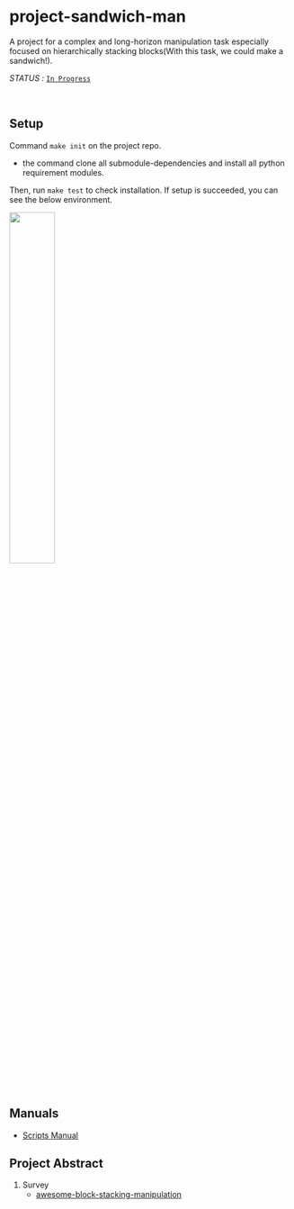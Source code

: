 # project-sandwich-man

A project for a complex and long-horizon manipulation task especially focused on hierarchically stacking blocks(With this task, we could make a sandwich!).

*STATUS :* [`In Progress`](https://github.com/ropiens/project-sandwich-man/projects/1)

</br>

## Setup

Command `make init` on the project repo.

- the command clone all submodule-dependencies and install all python requirement modules.

Then, run `make test` to check installation. If setup is succeeded, you can see the below environment.

<img src = "https://user-images.githubusercontent.com/26274945/129780329-1aada415-089c-47a1-b79b-33e564b0d804.png" width="40%">

## Manuals
- [Scripts Manual](scripts/README.md)

## Project Abstract

1. Survey
   - [awesome-block-stacking-manipulation](https://github.com/ropiens/awesome-block-stacking-manipulation)
